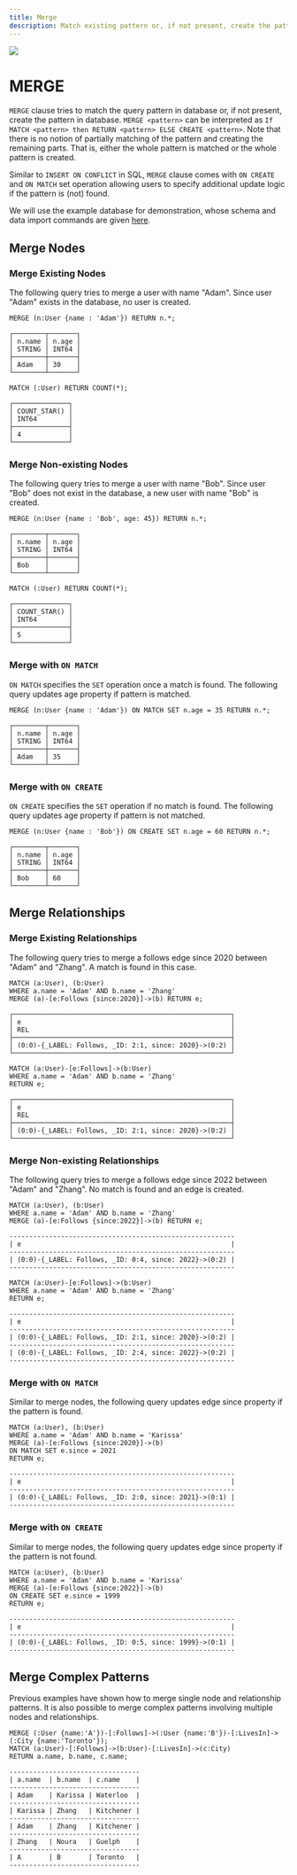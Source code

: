 ```yaml
---
title: Merge
description: Match existing pattern or, if not present, create the pattern.
---
```


![](/img/running-example.png)

# MERGE
`MERGE` clause tries to match the query pattern in database or, if not present, create the pattern in database. `MERGE <pattern>` can be interpreted as `If MATCH <pattern> then RETURN <pattern> ELSE CREATE <pattern>`. Note that there is no notion of partially matching of the pattern
and creating the remaining parts. That is, either the whole pattern is matched or the whole pattern is created.

Similar to `INSERT ON CONFLICT` in SQL, `MERGE` clause comes with `ON CREATE` and `ON MATCH` set operation allowing users to specify additional update logic if the pattern is (not) found.

We will use the example database for demonstration, whose schema and data import commands are given [here](/cypher/data-manipulation-clauses/example-database).

## Merge Nodes

### Merge Existing Nodes
The following query tries to merge a user with name "Adam". Since user "Adam" exists in the database, no user is created.
```cypher
MERGE (n:User {name : 'Adam'}) RETURN n.*;
```
```
┌────────┬───────┐
│ n.name │ n.age │
│ STRING │ INT64 │
├────────┼───────┤
│ Adam   │ 30    │
└────────┴───────┘
```

```cypher
MATCH (:User) RETURN COUNT(*);
```
```
┌──────────────┐
│ COUNT_STAR() │
│ INT64        │
├──────────────┤
│ 4            │
└──────────────┘
```

### Merge Non-existing Nodes
The following query tries to merge a user with name "Bob". Since user "Bob" does not exist in the database, a new user with name "Bob" is created.
```cypher
MERGE (n:User {name : 'Bob', age: 45}) RETURN n.*;
```
```
┌────────┬───────┐
│ n.name │ n.age │
│ STRING │ INT64 │
├────────┼───────┤
│ Bob    │       │
└────────┴───────┘
```

```cypher
MATCH (:User) RETURN COUNT(*);
```
```
┌──────────────┐
│ COUNT_STAR() │
│ INT64        │
├──────────────┤
│ 5            │
└──────────────┘
```

### Merge with `ON MATCH`
`ON MATCH` specifies the `SET` operation once a match is found. The following query updates age property if pattern is matched.
```cypher
MERGE (n:User {name : 'Adam'}) ON MATCH SET n.age = 35 RETURN n.*;
```
```
┌────────┬───────┐
│ n.name │ n.age │
│ STRING │ INT64 │
├────────┼───────┤
│ Adam   │ 35    │
└────────┴───────┘
```

### Merge with `ON CREATE`
`ON CREATE` specifies the `SET` operation if no match is found. The following query updates age property if pattern is not matched.
```cypher
MERGE (n:User {name : 'Bob'}) ON CREATE SET n.age = 60 RETURN n.*;
```
```
┌────────┬───────┐
│ n.name │ n.age │
│ STRING │ INT64 │
├────────┼───────┤
│ Bob    │ 60    │
└────────┴───────┘
```

## Merge Relationships

### Merge Existing Relationships
The following query tries to merge a follows edge since 2020 between "Adam" and "Zhang". A match is found in this case.
```cypher
MATCH (a:User), (b:User) 
WHERE a.name = 'Adam' AND b.name = 'Zhang' 
MERGE (a)-[e:Follows {since:2020}]->(b) RETURN e;
```
```
┌───────────────────────────────────────────────────────┐
│ e                                                     │
│ REL                                                   │
├───────────────────────────────────────────────────────┤
│ (0:0)-{_LABEL: Follows, _ID: 2:1, since: 2020}->(0:2) │
└───────────────────────────────────────────────────────┘
```
```cypher
MATCH (a:User)-[e:Follows]->(b:User) 
WHERE a.name = 'Adam' AND b.name = 'Zhang' 
RETURN e;
```
```
┌───────────────────────────────────────────────────────┐
│ e                                                     │
│ REL                                                   │
├───────────────────────────────────────────────────────┤
│ (0:0)-{_LABEL: Follows, _ID: 2:1, since: 2020}->(0:2) │
└───────────────────────────────────────────────────────┘
```

### Merge Non-existing Relationships
The following query tries to merge a follows edge since 2022 between "Adam" and "Zhang". No match is found and an edge is created.
```cypher
MATCH (a:User), (b:User) 
WHERE a.name = 'Adam' AND b.name = 'Zhang' 
MERGE (a)-[e:Follows {since:2022}]->(b) RETURN e;
```
```
---------------------------------------------------------
| e                                                     |
---------------------------------------------------------
| (0:0)-{_LABEL: Follows, _ID: 0:4, since: 2022}->(0:2) |
---------------------------------------------------------
```

```cypher
MATCH (a:User)-[e:Follows]->(b:User) 
WHERE a.name = 'Adam' AND b.name = 'Zhang' 
RETURN e;
```
```
---------------------------------------------------------
| e                                                     |
---------------------------------------------------------
| (0:0)-{_LABEL: Follows, _ID: 2:1, since: 2020}->(0:2) |
---------------------------------------------------------
| (0:0)-{_LABEL: Follows, _ID: 2:4, since: 2022}->(0:2) |
---------------------------------------------------------
```

### Merge with `ON MATCH`
Similar to merge nodes, the following query updates edge since property if the pattern is found.
```cypher
MATCH (a:User), (b:User) 
WHERE a.name = 'Adam' AND b.name = 'Karissa' 
MERGE (a)-[e:Follows {since:2020}]->(b) 
ON MATCH SET e.since = 2021
RETURN e;
```
```
---------------------------------------------------------
| e                                                     |
---------------------------------------------------------
| (0:0)-{_LABEL: Follows, _ID: 2:0, since: 2021}->(0:1) |
---------------------------------------------------------
```

### Merge with `ON CREATE`
Similar to merge nodes, the following query updates edge since property if the pattern is not found.
```cypher
MATCH (a:User), (b:User) 
WHERE a.name = 'Adam' AND b.name = 'Karissa' 
MERGE (a)-[e:Follows {since:2022}]->(b) 
ON CREATE SET e.since = 1999
RETURN e;
```
```
---------------------------------------------------------
| e                                                     |
---------------------------------------------------------
| (0:0)-{_LABEL: Follows, _ID: 0:5, since: 1999}->(0:1) |
---------------------------------------------------------
```

## Merge Complex Patterns
Previous examples have shown how to merge single node and relationship patterns.
It is also possible to merge complex patterns involving multiple nodes and relationships. 

```cypher
MERGE (:User {name:'A'})-[:Follows]->(:User {name:'B'})-[:LivesIn]->(:City {name:'Toronto'});
MATCH (a:User)-[:Follows]->(b:User)-[:LivesIn]->(c:City)
RETURN a.name, b.name, c.name;
```
```
---------------------------------
| a.name  | b.name  | c.name    |
---------------------------------
| Adam    | Karissa | Waterloo  |
---------------------------------
| Karissa | Zhang   | Kitchener |
---------------------------------
| Adam    | Zhang   | Kitchener |
---------------------------------
| Zhang   | Noura   | Guelph    |
---------------------------------
| A       | B       | Toronto   |
---------------------------------
```

